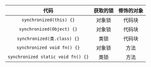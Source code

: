 | 代码 | 获取的锁 | 修饰的对象 |
| :-: | :-: | :-: |
| `synchronized(this) {}` | 对象锁 | 代码块 |
| `synchronized(Object) {}` | 对象锁 | 代码块 |
| `synchronized(类.class) {}` | 类锁 | 代码块 |
| `synchronized void fn() {}` | 对象锁 | 方法 |
| `synchronized static void fn() {}` | 类锁 | 方法 |
